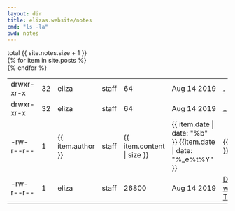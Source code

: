 ```yaml
---
layout: dir
title: elizas.website/notes
cmd: "ls -la"
pwd: notes
---
```


<nav class="term">
    total {{ site.notes.size + 1 }}
</nav>
<table class="term">
    <nav class="term">
        <tr>
            <td>drwxr-xr-x</td>
            <td>32</td>
            <td>eliza</td>
            <td>staff</td>
            <td class = "term size">64</td>
            <td>Aug&nbsp;14&nbsp;2019</td>
            <td><a class="term-nav file" href="">.</a></td>
        </tr>
    </nav>
    <nav class="term">
        <tr>
            <td>drwxr-xr-x</td>
            <td>32</td>
            <td>eliza</td>
            <td>staff</td>
            <td class = "term size">64</td>
            <td>Aug&nbsp;14&nbsp;2019</td>
            <td><a class="term-nav file" href="/index.html">..</a></td>
        </tr>
    </nav>
    {% for item in site.posts %}
    <nav class="term">
    <tr>
        <td>-rw-r--r--</td>
        <td>1</td>
        <td>{{ item.author }}</td>
        <td>staff</td>
        <td class = "term size">{{ item.content | size }}</td>
        <td>{{ item.date | date: "%b" }}&nbsp;{{item.date | date: "%_e%t%Y" }}</td>
        <td><a class="term-nav file" href="{{ item.url }}">{{ item.title }}</a></td>
    </tr>
    </nav>
    {% endfor %}
    <nav class="term">
    <tr>
        <td>-rw-r--r--</td>
        <td>1</td>
        <td>eliza</td>
        <td>staff</td>
        <td class = "term size">26800</td>
        <td>Aug&nbsp;14&nbsp;2019</td>
        <td><a class="term-nav file" href="https://tokio.rs/blog/2019-08-tracing/">Diagnostics with Tracing</a></td>
    </tr>
    </nav>
</table>
